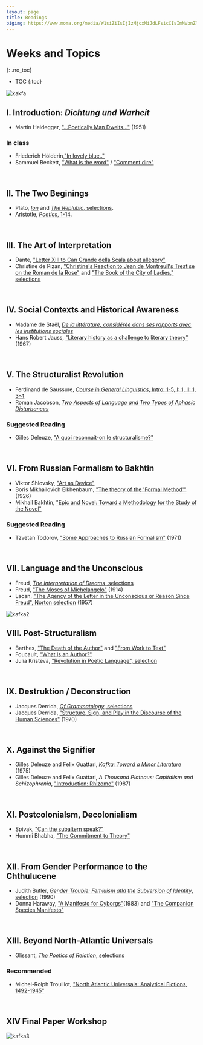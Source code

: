 ```yaml
---
layout: page
title: Readings
bigimg: https://www.moma.org/media/W1siZiIsIjIzMjcxMiJdLFsicCIsImNvbnZlcnQiLCItcXVhbGl0eSA5MCAtcmVzaXplIDIwMDB4MjAwMFx1MDAzZSJdXQ.jpg?sha=667ba2f0b131896f
---
```


# Weeks and Topics
{: .no_toc}

* TOC
{:toc}

![kakfa](http://cdn8.openculture.com/wp-content/uploads/2014/02/Fencing-1917.jpg)

## I. Introduction: *Dichtung und Warheit* 

- Martin Heidegger, ["...Poetically Man Dwelts..."]() (1951)

### In class

- Friederich Hölderin,["In lovely blue.."](http://timothyquigley.net/cont/holderlin-blue.pdf) 
- Sammuel Beckett, ["What is the word"](http://timothyquigley.net/cont/holderlin-blue.pdf) / ["Comment dire"](http://www.florilege.free.fr/florilege/beckett/commentd.htm)

<br>

## II. The Two Beginings

- Plato, [*Ion*]() and [*The Replubic*, selections]().
- Aristotle, [*Poetics*, 1-14]().

<br>

## III. The Art of Interpretation

- Dante, ["Letter XIII to Can Grande della Scala about allegory"](https://faculty.georgetown.edu/jod/cangrande.english.html)
- Christine de Pizan, ["Christine's Reaction to Jean de Montreuil's Treatise on the
Roman de la Rose"]() and ["The Book of the City of Ladies," selections]()

<br>

## IV. Social Contexts and Historical Awareness

- Madame de Staël, [*De la littérature, considérée dans ses rapports avec les institutions sociales*]()
- Hans Robert Jauss, ["Literary history as a challenge to literary theory"]() (1967)

<br>

## V. The Structuralist Revolution

- Ferdinand de Saussure, [*Course in General Linguistics*, Intro: 1-5, I: 1, II: 1, 3-4](https://bushare-my.sharepoint.com/:b:/r/personal/dhcg_bu_edu/Documents/ls850-theory-fall-2021-dhc/Saussure-Course-in-general-linguistics-2011.pdf?csf=1&web=1&e=b9O8tf)
- Roman Jacobson, [*Two Aspects of Language and Two Types of Aphasic Disturbances*]()

### Suggested Reading

- Gilles Deleuze, ["A quoi reconnait-on le structuralisme?"](https://bushare-my.sharepoint.com/:b:/r/personal/dhcg_bu_edu/Documents/ls850-theory-fall-2021-dhc/deleuze-A%20quoi%20reconnait-on%20le%20structuralisme-1972.pdf?csf=1&web=1&e=nNBQyB)

<br>

## VI. From Russian Formalism to Bakhtin

- Viktor Shlovsky, ["Art as Device"]()
- Boris Mikhailovich Eikhenbaum, ["The theory of the 'Formal Method'"](https://bushare-my.sharepoint.com/:b:/r/personal/dhcg_bu_edu/Documents/ls850-theory-fall-2021-dhc/theory_fomal_method.pdf?csf=1&web=1&e=bnCAOG) (1926)
- Mikhail Bakhtin, ["Epic and Novel: Toward a Methodology for the Study of the Novel"]()

### Suggested Reading

- Tzvetan Todorov, ["Some Approaches to Russian Formalism"]() (1971)

<br>

## VII. Language and the Unconscious 

- Freud, [*The Interpretation of Dreams*, selections]()
- Freud, ["The Moses of Michelangelo"]() (1914)
- Lacan, ["The Agency of the Letter in the Unconscious or Reason Since Freud", Norton selection]() (1957)

![kafka2](https://encrypted-tbn0.gstatic.com/images?q=tbn:ANd9GcST9iVJQpSQgdhlhXvwshCo6OkshTQLgUgUe6aQYHRY8BUnzJX_41pjQUCsDAxSaLl2j_E&usqp=CAU)

## VIII. Post-Structuralism

- Barthes, ["The Death of the Author"]() and ["From Work to Text"]()
- Foucault, ["What Is an Author?"]()
- Julia Kristeva, ["Revolution in Poetic Language", selection]()

<br>

## IX. Destruktion / Deconstruction

- Jacques Derrida, [*Of Grammatology*, selections]()
- Jacques Derrida, ["Structure, Sign, and Play in the Discourse of the Human Sciences"]() (1970)

<br>

## X. Against the Signifier

- Gilles Deleuze and Felix Guattari, [*Kafka: Toward a Minor Literature*]() (1975)
- Gilles Deleuze and Felix Guattari, *A Thousand Plateaus: Capitalism and Schizophrenia*, ["Introduction: Rhizome"]() (1987)

<br>

## XI. Postcolonialsm, Decolonialism

- Spivak, ["Can the subaltern speak?"]()
- Hommi Bhabha, ["The Commitment to Theory"]()

<br>

## XII. From Gender Performance to the Chthulucene 

- Judith Butler, [*Gender Trouble: Femiuism atld the Subversion of Identity*, selection]() (1990)
- Donna Haraway, ["A Manifesto for Cyborgs"]()(1983) and ["The Companion Species Manifesto"]()

<br>

## XIII. Beyond North-Atlantic Universals 


- Glissant, [*The Poetics of Relation*, selections]()

### Recommended 

- Michel-Rolph Trouillot, ["North Atlantic Universals: Analytical Fictions, 1492-1945"]()

<br>

## XIV Final Paper Workshop

![kafka3](http://cdn8.openculture.com/wp-content/uploads/2014/02/Three-Runners-1912-1913.jpg)
